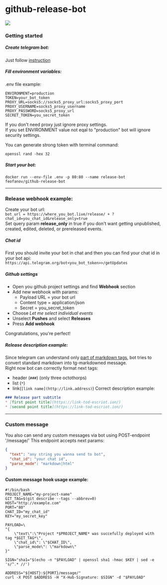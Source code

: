 # github-release-bot
![](https://github.com/Ivan-Feofanov/github-release-bot/workflows/lint-and-test/badge.svg)
### Getting started
##### Create telegram bot:
Just follow [instruction](https://core.telegram.org/bots#3-how-do-i-create-a-bot)

##### Fill environment variables:
.env file example:
```shell script
ENVIRONMENT=production
TOKEN=your_bot_token
PROXY_URL=socks5://socks5_proxy_url:socks5_proxy_port
PROXY_USERNAME=socks5_proxy_username
PROXY_PASSWORD=socks5_proxy_url
SECRET_TOKEN=you_secret_token
```
If you don't need proxy just ignore proxy settings.  
If you set ENVIRONMENT value not eqal to "production" bot will ignore security settings.  

You can generate strong token with terminal command:
```shell script
openssl rand -hex 32
```
##### Start your bot:
```shell script
docker run --env-file .env -p 80:80 --name release-bot feofanov/github-release-bot
```
---
### Release webhook example:
Create your bot url:  
`bot_url = https://where_you_bot.live/release/ + ?chat_id=you_chat_id&release_only=true`   
Set query param **release_only** in true if you don't want getting 
unpublished, created, edited, deleted, or prereleased events.

##### Chat id
First you should invite your bot in chat and then you can find your
 chat id in your bot api:  
`https://api.telegram.org/bot<you_bot_token>>/getUpdates` 

##### Github settings
* Open you github project settings and find **Webhook** section
* Add new webhook with params:
  * Payload URL = your bot url
  * Content type = application/json
  * Secret = you_secret_token
* Choose *Let me select individual events*
* Unselect **Pushes** and select **Releases**
* Press **Add webhook**

Congratulations, you're perfect!

##### Release description example:
Since telegram can understand only 
[part of markdown tags](https://core.telegram.org/bots/api#markdown-style), 
bot tries to convert standard markdown into tg-markdowned message.  
Right now bot can correctly format next tags:
* header (`###`) (only three octothorps)
* list (`*`)
* link(`[link name](http://link.address)`)
Correct description example:
```markdown
### Release part subtitle
* [first point title](https://link-tod-escriot.ion/)
* [second point title](https://link-tod-escriot.ion/)
``` 

---
### Custom message
You also can send any custom messages via bot using POST-endpoint '/message/'
This endpoint accepts next params:
```json
{
  "text": "any string you wanna send to bot",
  "chat_id": "your chat id",
  "parse_mode": "markdown|html"
}
```
#### Custom message hook usage example:
```shell script
#!/bin/bash
PROJECT_NAME="my-project-name"
GIT_TAG=$(git describe --tags --abbrev=0)
HOST="http://example.com"
PORT="80"
CHAT_ID="my_chat_id"
KEY="my_secret_key"

PAYLOAD=\
"{
    \"text\":\"Project *$PROJECT_NAME* was succefully deployed with tag *$GIT_TAG*\",
    \"chat_id\": \"$CHAT_ID\",
    \"parse_mode\": \"markdown\"
}"

SIGN="sha1="$(echo -n "$PAYLOAD" | openssl sha1 -hmac $KEY | sed -e 's/^.* //')

ADDRESS="${HOST}:${PORT}/message/"
curl -X POST $ADDRESS -H "X-Hub-Signature: $SIGN" -d "$PAYLOAD"
```
